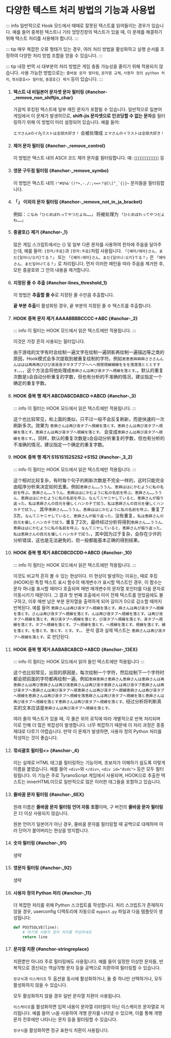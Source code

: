 # 다양한 텍스트 처리 방법의 기능과 사용법

::: info
일반적으로 Hook 모드에서 때때로 잘못된 텍스트를 읽어들이는 경우가 있습니다. 예를 들어 중복된 텍스트나 기타 엉망진창의 텍스트가 있을 때, 이 문제를 해결하기 위해 텍스트 처리를 사용해야 합니다.
:::

::: tip
매우 복잡한 오류 형태가 있는 경우, 여러 처리 방법을 활성화하고 실행 순서를 조정하여 다양한 처리 방법 조합을 얻을 수 있습니다.
:::

::: tip
내장 번역 시 대부분의 처리 방법은 게임 충돌 가능성을 줄이기 위해 적용되지 않습니다. 사용 가능한 방법으로는: `줄바꿈 문자 필터링`, `문자열 교체`, `사용자 정의 python 처리`, `꺾쇠괄호<> 필터링`, `중괄호{} 제거` 등이 있습니다.
:::


1. #### 텍스트 내 비일본어 문자셋 문자 필터링 {#anchor-_remove_non_shiftjis_char}

    가끔씩 후킹된 텍스트에 일부 깨진 문자가 포함될 수 있습니다. 일반적으로 일본어 게임에서 이 문제가 발생하므로, **shift-jis 문자셋으로 인코딩할 수 없는 문자**를 필터링하기 위해 이 방법이 미리 설정되어 있습니다. 예를 들어:

    `エマさんԟのイԠラストは全部大好き！` 会被处理成 `エマさんのイラストは全部大好き！`

1. #### 제어 문자 필터링 {#anchor-_remove_control}

    이 방법은 텍스트 내의 ASCII 코드 제어 문자를 필터링합니다. 예: `` 등

1. #### 영문 구두점 필터링 {#anchor-_remove_symbo}

    이 방법은 텍스트 내의 ```!"#$%&'()*+,-./:;<=>？@[\]^_`{|}~``` 문자들을 필터링합니다.

1. #### 「」 이외의 문자 필터링 {#anchor-_remove_not_in_ja_bracket}

    例如：`こなみ「ひとめぼれってやつだよね……」` 将被处理为 `「ひとめぼれってやつだよね……」`

1. #### 중괄호{} 제거 {#anchor-_1}

    많은 게임 스크립트에서는 {} 및 일부 다른 문자를 사용하여 한자에 주음을 달아주는데, 예를 들어: `{한자/주음}`과 `{한자:주음}`처럼 사용됩니다. `「{혜마/에마}さん、まだ{일어나/오키}てる？」` 또는 `「{혜마:에마}さん、まだ{일어나:오키}てる？」`은 `「혜마さん、まだ일어나てる？」`로 처리됩니다. 먼저 이러한 패턴을 따라 주음을 제거한 후, 모든 중괄호와 그 안의 내용을 제거합니다.

1. #### 지정된 줄 수 추출 {#anchor-lines_threshold_1}

    이 방법은 **추출할 줄 수**로 지정된 줄 수만큼 추출합니다.

    **끝 부분 추출**이 활성화된 경우, 끝 부분의 지정된 줄 수 텍스트를 추출합니다.

1. #### HOOK 중복 문자 제거 AAAABBBBCCCC->ABC {#anchor-_2}

    ::: info
    이 필터는 HOOK 모드에서 읽은 텍스트에만 적용됩니다.
    :::

    이것은 가장 흔히 사용되는 필터입니다.

    由于游戏的文字有时会绘制一遍文字在绘制一遍阴影再绘制一遍描边等之类的原因，Hook模式会多次提取到被重复绘制的字符。例如`恵恵恵麻麻麻さささんんんははは再再再びびび液液液タタタブブブへへへ視視視線線線ををを落落落とととすすす。。。`，这个方法会将他处理成`恵麻さんは再び液タブへ視線を落とす。`。默认的重复次数是`1`会自动分析重复的字数，但也有分析的不准确的情况，建议指定一个确定的重复字数。

1. #### HOOK 중복 행 제거 ABCDABCDABCD->ABCD {#anchor-_3}

    ::: info
    이 필터는 HOOK 모드에서 읽은 텍스트에만 적용됩니다.
    :::

    这个也比较常见，和上面的类似，只不过一般不会反复刷新，而是快速的一次刷新多次。效果为 `恵麻さんは再び液タブへ視線を落とす。恵麻さんは再び液タブへ視線を落とす。恵麻さんは再び液タブへ視線を落とす。` 会变成`恵麻さんは再び液タブへ視線を落とす。`。同样，默认的重复次数是`1`会自动分析重复的字数，但也有分析的不准确的情况，建议指定一个确定的重复字数。

1. #### HOOK 중복 행 제거 S1S1S1S2S2S2->S1S2 {#anchor-_3_2}

    ::: info
    이 필터는 HOOK 모드에서 읽은 텍스트에만 적용됩니다.
    :::

    这个相对比较复杂，有时每个句子的刷新次数是不完全一样的，这时只能完全由程序分析来决定如何去重。例如`恵麻さん……ううん、恵麻ははにかむように私の名前を呼ぶ。恵麻さん……ううん、恵麻ははにかむように私の名前を呼ぶ。恵麻さん……ううん、恵麻ははにかむように私の名前を呼ぶ。なんてニヤニヤしていると、恵麻さんが振り返った。私は恵麻さんの目元を優しくハンカチで拭う。私は恵麻さんの目元を優しくハンカチで拭う。`， 其中`恵麻さん……ううん、恵麻ははにかむように私の名前を呼ぶ。`重复了3次，`なんてニヤニヤしていると、恵麻さんが振り返った。`没有重复，`私は恵麻さんの目元を優しくハンカチで拭う。`重复了2次，最终经过分析将得到`恵麻さん……ううん、恵麻ははにかむように私の名前を呼ぶ。なんてニヤしていると、恵麻さんが振り返った。私は恵麻さんの目元を優しくハンカチで拭う。`，其中因为过于复杂，会存在少许的分析错误，这也是无法避免的，但一般都能基本正确的得到结果。

1. #### HOOK 중복 행 제거 ABCDBCDCDD->ABCD {#anchor-_10}

    ::: info
    이 필터는 HOOK 모드에서 읽은 텍스트에만 적용됩니다.
    :::

    이것도 비교적 흔히 볼 수 있는 현상이다. 이 현상이 발생하는 이유는, 때로 후킹(HOOK)된 특정 텍스트 표시 함수의 매개변수가 표시할 텍스트인 경우, 이 함수는 문자 하나를 표시할 때마다 호출되며 매번 매개변수의 문자열 포인터를 다음 문자로 이동시키기 때문이다. 그 결과 첫 번째 호출에서 이미 전체 텍스트를 얻었음에도 불구하고, 이후 매번 남은 부분 문자열을 출력하게 되어 길이가 0으로 감소할 때까지 반복된다. 예를 들어 `恵麻さんは再び液タブへ視線を落とす。麻さんは再び液タブへ視線を落とす。さんは再び液タブへ視線を落とす。んは再び液タブへ視線を落とす。は再び液タブへ視線を落とす。再び液タブへ視線を落とす。び液タブへ視線を落とす。液タブへ視線を落とす。タブへ視線を落とす。ブへ視線を落とす。へ視線を落とす。視線を落とす。線を落とす。を落とす。落とす。とす。す。。` 분석 결과 실제 텍스트는 `恵麻さんは再び液タブへ視線を落とす。`로 판단된다.

1. #### HOOK 중복 행 제거 AABABCABCD->ABCD {#anchor-_13EX}

    ::: info
    이 필터는 HOOK 모드에서 읽어 들인 텍스트에만 적용됩니다
    :::

    这个也比较常见，出现的原因是，每次绘制一个字符，然后绘制下一个字符时都会把前面的字符都再绘制一遍。例如`恵麻恵麻さ恵麻さん恵麻さんは恵麻さんは再恵麻さんは再び恵麻さんは再び液恵麻さんは再び液タ恵麻さんは再び液タブ恵麻さんは再び液タブへ恵麻さんは再び液タブへ視恵麻さんは再び液タブへ視線恵麻さんは再び液タブへ視線を恵麻さんは再び液タブへ視線を落恵麻さんは再び液タブへ視線を落と恵麻さんは再び液タブへ視線を落とす恵麻さんは再び液タブへ視線を落とす。`经过分析将判断真实的文本应该是`恵麻さんは再び液タブへ視線を落とす。`

    여러 줄의 텍스트가 있을 때, 각 줄은 위의 로직에 따라 개별적으로 반복 처리되며 이로 인해 더 많은 복잡성이 발생합니다. 너무 복잡하기 때문에 이 처리 과정은 종종 제대로 다루기 어렵습니다. 만약 이 문제가 발생하면, 사용자 정의 Python 처리를 작성하는 것이 좋습니다.

1. #### 꺾쇠괄호 필터링<> {#anchor-_4}

    이는 실제로 HTML 태그를 필터링하는 기능이며, 초보자가 이해하기 쉽도록 이렇게 이름을 붙였습니다. 예를 들어 `<div>`와 `</div>`, `<div id="dsds">` 등은 모두 필터링됩니다. 이 기능은 주로 TyranoScript 게임에서 사용되며, HOOK으로 추출한 텍스트는 innerHTML이므로 일반적으로 많은 이러한 태그들을 포함하고 있습니다.

1. #### 줄바꿈 문자 필터링 {#anchor-_6EX}

    원래 이름은 **줄바꿈 문자 필터링 언어 자동 조정**이며, 구 버전의 **줄바꿈 문자 필터링**은 더 이상 사용되지 않습니다.

    원본 언어가 일본어가 아닌 경우, 줄바꿈 문자를 필터링할 때 공백으로 대체하여 여러 단어가 붙어버리는 현상을 방지합니다.

1. #### 숫자 필터링 {#anchor-_91}

    생략

1. #### 영문자 필터링 {#anchor-_92}

    생략

1. #### 사용자 정의 Python 처리 {#anchor-_11}

    더 복잡한 처리를 위해 Python 스크립트를 작성합니다. 처리 스크립트가 존재하지 않을 경우, userconfig 디렉토리에 자동으로 `mypost.py` 파일과 다음 템플릿이 생성됩니다:

    ```python
    def POSTSOLVE(line):
        # 여기에 사용자 정의 처리를 작성하세요
        return line
    ```

1. #### 문자열 치환 {#anchor-stringreplace}

    치환뿐만 아니라 주로 필터링에도 사용됩니다. 예를 들어 일정한 이상한 문자들, 반복적으로 갱신되는 역삼각형 문자 등을 공백으로 치환하여 필터링할 수 있습니다.

    `정규식`과 `이스케이프` 두 옵션을 동시에 활성화하거나, 둘 중 하나만 선택하거나, 모두 활성화하지 않을 수 있습니다.

    모두 활성화하지 않을 경우 일반 문자열 치환이 사용됩니다.

    `이스케이프`를 활성화하면 입력 내용이 문자열 리터럴이 아닌 이스케이프 문자열로 처리됩니다. 예를 들어 `\n`을 사용하여 개행 문자를 나타낼 수 있으며, 이를 통해 개행 문자 전후에만 나타나는 문자 등을 필터링할 수 있습니다.

    `정규식`을 활성화하면 정규 표현식 치환이 사용됩니다.

